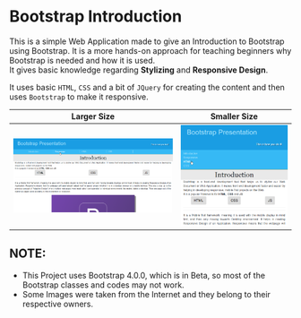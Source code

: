 # Bootstrap Introduction

This is a simple Web Application made to give an Introduction to Bootstrap using Bootstrap. It is a more hands-on approach for teaching beginners why Bootstrap is needed and how it is used.  
It gives basic knowledge regarding **Stylizing** and **Responsive Design**.  

It uses basic `HTML`, `CSS` and a bit of `JQuery` for creating the content and then uses ``Bootstrap`` to make it responsive.
  
| Larger Size | Smaller Size |
|-------------|--------------|
|![Screenshot 1](https://github.com/LordZed400/Bootstrap-Intro/blob/master/Screenshots/Screenshot-1.png "Large Size")|![Screenshot 1](https://github.com/LordZed400/Bootstrap-Intro/blob/master/Screenshots/Screenshot-2.png "Small Size")|

## NOTE:
- This Project uses Bootstrap 4.0.0, which is in Beta, so most of the Bootstrap classes and codes may not work.
- Some Images were taken from the Internet and they belong to their respective owners.

